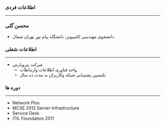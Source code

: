 ### اطلاعات فردی 
---
### محسن گلی
+ دانشجوی مهندسی کامپیوتر:  دانشگاه پیام نور تهران شمال 

### اطلاعات شغلی
---
  - شرکت پتروپارس
    * واحد فناوری اطلاعات وارتباطات
     + تکنسین پشتیبانی شبکه وکاربران به مدت ده سال 

### دوره ها
--- 
* Network Plus
* MCSE 2012 Server Infrastructure 
* Service Desk 
* ITIL Foundation 2011




